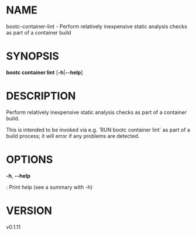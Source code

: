 # NAME

bootc-container-lint - Perform relatively inexpensive static analysis
checks as part of a container build

# SYNOPSIS

**bootc container lint** \[**-h**\|**\--help**\]

# DESCRIPTION

Perform relatively inexpensive static analysis checks as part of a
container build.

This is intended to be invoked via e.g. \`RUN bootc container lint\` as
part of a build process; it will error if any problems are detected.

# OPTIONS

**-h**, **\--help**

:   Print help (see a summary with -h)

# VERSION

v0.1.11
